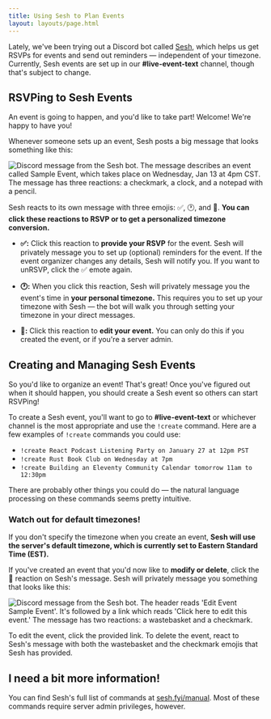 ```yaml
---
title: Using Sesh to Plan Events
layout: layouts/page.html
---
```


Lately, we've been trying out a Discord bot called [Sesh](https://sesh.fyi), which helps us get RSVPs for events and send out reminders — independent of your timezone. Currently, Sesh events are set up in our **#live-event-text** channel, though that's subject to change.

## RSVPing to Sesh Events

An event is going to happen, and you'd like to take part! Welcome! We're happy to have you!

Whenever someone sets up an event, Sesh posts a big message that looks something like this:

![Discord message from the Sesh bot. The message describes an event called Sample Event, which takes place on Wednesday, Jan 13 at 4pm CST. The message has three reactions: a checkmark, a clock, and a notepad with a pencil.](/assets/sesh-screenshot.png)

Sesh reacts to its own message with three emojis: ✅, 🕐, and 📝. **You can click these reactions to RSVP or to get a personalized timezone conversion.**

- **✅:** Click this reaction to **provide your RSVP** for the event. Sesh will privately message you to set up (optional) reminders for the event. If the event organizer changes any details, Sesh will notify you. If you want to unRSVP, click the ✅ emote again.

- **🕐:** When you click this reaction, Sesh will privately message you the event's time in **your personal timezone.** This requires you to set up your timezone with Sesh — the bot will walk you through setting your timezone in your direct messages.

- **📝:** Click this reaction to **edit your event.** You can only do this if you created the event, or if you're a server admin.

## Creating and Managing Sesh Events

So you'd like to organize an event! That's great! Once you've figured out when it should happen, you should create a Sesh event so others can start RSVPing!

To create a Sesh event, you'll want to go to **#live-event-text** or whichever channel is the most appropriate and use the `!create` command. Here are a few examples of `!create` commands you could use:

- `!create React Podcast Listening Party on January 27 at 12pm PST`
- `!create Rust Book Club on Wednesday at 7pm`
- `!create Building an Eleventy Community Calendar tomorrow 11am to 12:30pm`

There are probably other things you could do — the natural language processing on these commands seems pretty intuitive.

<aside aria-labelledby="default-timezone">
<h3 id="default-timezone">Watch out for default timezones!</h3>
<p>If you don't specify the timezone when you create an event, <strong>Sesh will use the server's default timezone, which is currently set to Eastern Standard Time (EST).</strong></p>
</aside>

If you've created an event that you'd now like to **modify or delete**, click the 📝 reaction on Sesh's message. Sesh will privately message you something that looks like this:

![Discord message from the Sesh bot. The header reads 'Edit Event Sample Event'. It's followed by a link which reads 'Click here to edit this event.' The message has two reactions: a wastebasket and a checkmark.](/assets/sesh-edit.png)

To edit the event, click the provided link. To delete the event, react to Sesh's message with both the wastebasket and the checkmark emojis that Sesh has provided.

## I need a bit more information!

You can find Sesh's full list of commands at [sesh.fyi/manual](https://sesh.fyi/manual/). Most of these commands require server admin privileges, however.
